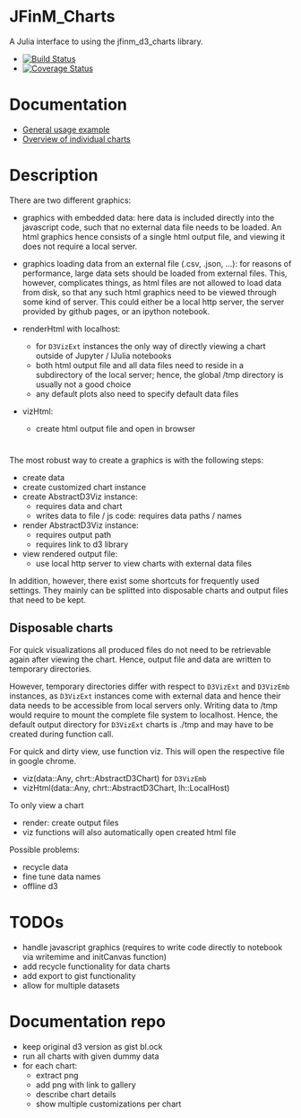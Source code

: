 # JFinM_Charts

A Julia interface to using the jfinm_d3_charts library.

- [![Build Status](https://travis-ci.org/JuliaFinMetriX/JFinM_Charts.svg?branch=master)](https://travis-ci.org/JuliaFinMetriX/JFinM_Charts.jl)
- [![Coverage Status](https://coveralls.io/repos/JuliaFinMetriX/JFinM_Charts/badge.svg)](https://coveralls.io/r/JuliaFinMetriX/JFinM_Charts)

# Documentation
- [General usage example](http://nbviewer.ipython.org/github/JuliaFinMetriX/JFinM_Charts/blob/master/notebooks/JFinM_Charts_usage.ipynb)
- [Overview of individual charts](http://nbviewer.ipython.org/github/JuliaFinMetriX/jfinm_charts_doc/tree/master/tutorials/)

# Description

There are two different graphics:
- graphics with embedded data: here data is included directly into the
  javascript code, such that no external data file needs to be loaded.
  An html graphics hence consists of a single html output file, and
  viewing it does not require a local server.
- graphics loading data from an external file (.csv, .json, ...): for
  reasons of performance, large data sets should be loaded from
  external files. This, however, complicates things, as html files are
  not allowed to load data from disk, so that any such html graphics
  need to be viewed through some kind of server. This could either be
  a local http server, the server provided by github pages, or an
  ipython notebook.

- renderHtml with localhost:
	- for `D3VizExt` instances the only way of directly viewing a chart
     outside of Jupyter / IJulia notebooks
	- both html output file and all data files need to reside in a
     subdirectory of the local server; hence, the global /tmp
     directory is usually not a good choice
	- any default plots also need to specify default data files
- vizHtml:
	- create html output file and open in browser

# 

The most robust way to create a graphics is with the following steps:
- create data
- create customized chart instance
- create AbstractD3Viz instance:
	- requires data and chart
	- writes data to file / js code: requires data paths / names
- render AbstractD3Viz instance:
	- requires output path
	- requires link to d3 library
- view rendered output file:
	- use local http server to view charts with external data files

In addition, however, there exist some shortcuts for frequently used
settings. They mainly can be splitted into disposable charts and
output files that need to be kept.

## Disposable charts

For quick visualizations all produced files do not need to be
retrievable again after viewing the chart. Hence, output file and data
are written to temporary directories. 

However, temporary directories differ with respect to `D3VizExt` and
`D3VizEmb` instances, as `D3VizExt` instances come with external data
and hence their data needs to be accessible from local servers only.
Writing data to /tmp would require to mount the complete file system
to localhost. Hence, the default output directory for `D3VizExt`
charts is ./tmp and may have to be created during function call.

For quick and dirty view, use function viz. This will open the
respective file in google chrome.
- viz(data::Any, chrt::AbstractD3Chart) for `D3VizEmb`
- vizHtml(data::Any, chrt::AbstractD3Chart, lh::LocalHost)

To only view a chart 

- render: create output files
- viz functions will also automatically open created html file

Possible problems:
- recycle data
- fine tune data names
- offline d3


# TODOs
- handle javascript graphics (requires to write code directly to
  notebook via writemime and initCanvas function)
- add recycle functionality for data charts
- add export to gist functionality
- allow for multiple datasets

# Documentation repo
- keep original d3 version as gist bl.ock
- run all charts with given dummy data
- for each chart:
  - extract png
  - add png with link to gallery
  - describe chart details
  - show multiple customizations per chart
